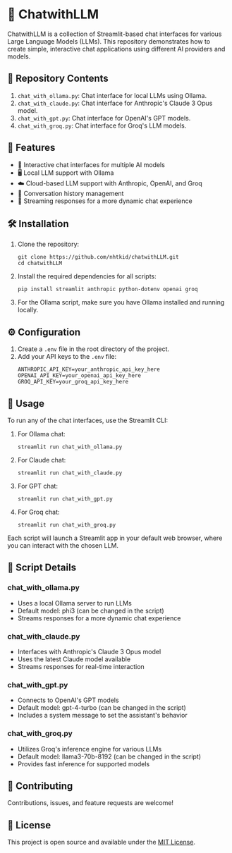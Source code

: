 # 🤖 ChatwithLLM

ChatwithLLM is a collection of Streamlit-based chat interfaces for various Large Language Models (LLMs). This repository demonstrates how to create simple, interactive chat applications using different AI providers and models.

## 📁 Repository Contents

1. `chat_with_ollama.py`: Chat interface for local LLMs using Ollama.
2. `chat_with_claude.py`: Chat interface for Anthropic's Claude 3 Opus model.
3. `chat_with_gpt.py`: Chat interface for OpenAI's GPT models.
4. `chat_with_groq.py`: Chat interface for Groq's LLM models.

## 🌟 Features

- 💬 Interactive chat interfaces for multiple AI models
- 🖥️ Local LLM support with Ollama
- ☁️ Cloud-based LLM support with Anthropic, OpenAI, and Groq
- 🔄 Conversation history management
- 🌊 Streaming responses for a more dynamic chat experience

## 🛠️ Installation

1. Clone the repository:
   ```
   git clone https://github.com/nhtkid/chatwithLLM.git
   cd chatwithLLM
   ```

2. Install the required dependencies for all scripts:
   ```
   pip install streamlit anthropic python-dotenv openai groq
   ```

3. For the Ollama script, make sure you have Ollama installed and running locally.

## ⚙️ Configuration

1. Create a `.env` file in the root directory of the project.
2. Add your API keys to the `.env` file:
   ```
   ANTHROPIC_API_KEY=your_anthropic_api_key_here
   OPENAI_API_KEY=your_openai_api_key_here
   GROQ_API_KEY=your_groq_api_key_here
   ```

## 🚀 Usage

To run any of the chat interfaces, use the Streamlit CLI:

1. For Ollama chat:
   ```
   streamlit run chat_with_ollama.py
   ```

2. For Claude chat:
   ```
   streamlit run chat_with_claude.py
   ```

3. For GPT chat:
   ```
   streamlit run chat_with_gpt.py
   ```

4. For Groq chat:
   ```
   streamlit run chat_with_groq.py
   ```

Each script will launch a Streamlit app in your default web browser, where you can interact with the chosen LLM.

## 📝 Script Details

### chat_with_ollama.py
- Uses a local Ollama server to run LLMs
- Default model: phi3 (can be changed in the script)
- Streams responses for a more dynamic chat experience

### chat_with_claude.py
- Interfaces with Anthropic's Claude 3 Opus model
- Uses the latest Claude model available
- Streams responses for real-time interaction

### chat_with_gpt.py
- Connects to OpenAI's GPT models
- Default model: gpt-4-turbo (can be changed in the script)
- Includes a system message to set the assistant's behavior

### chat_with_groq.py
- Utilizes Groq's inference engine for various LLMs
- Default model: llama3-70b-8192 (can be changed in the script)
- Provides fast inference for supported models

## 🤝 Contributing

Contributions, issues, and feature requests are welcome!

## 📄 License

This project is open source and available under the [MIT License](LICENSE).

